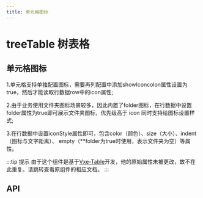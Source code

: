 ```yaml
---
title: 单元格图标
---
```


# treeTable 树表格

## 单元格图标

1.单元格支持单独配置图标，需要再列配置中添加showIconcolon属性设置为true，然后才能读取行数据row中的icon属性;

2.由于业务使用文件夹图标场景较多，因此内置了folder图标，在行数据中设置folder属性为true即可展示文件夹图标，优先级高于 icon 同时支持给图标设置样式;

3.在行数据中设置iconStyle属性即可，包含color（颜色）、size（大小）、indent（图标与文字距离）、
empty（\*\*folder为true时使用，表示文件夹为空）等属性。

<demo path="./customCellIcon.vue" />

:::tip 提示
由于这个组件是基于[Vxe-Table](https://vxetable.cn/#/table/api)开发，他的原始属性未被更改，故不在此重复。请跳转查看原组件的相应文档。
:::

## API

<API src="../table.json" lang="zh"></API>